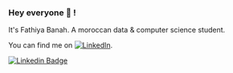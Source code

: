 ### Hey everyone 👋 !

It's Fathiya Banah. A moroccan data & computer science student.


<!-- Actual text -->

You can find me on [![LinkedIn][2.2]][2].

<!-- Icons -->

[2.2]: https://raw.githubusercontent.com/MartinHeinz/MartinHeinz/master/linkedin-3-16.png (LinkedIn icon )

<!-- Links to your social media accounts -->


[2]: https://www.linkedin.com/in/fathiya-banah/


[![Linkedin Badge](https://img.shields.io/badge/-Fathiya_Banah-blue?style=flat-square&logo=Linkedin&logoColor=white&link=https://www.linkedin.com/in/fathiya-banah/)](https://www.linkedin.com/in/fathiya-banah/)





	
<!--
**f-banah/f-banah** is a ✨ _special_ ✨ repository because its `README.md` (this file) appears on your GitHub profile.

Here are some ideas to get you started:

- 🔭 I’m currently working on ...
- 🌱 I’m currently learning ...
- 👯 I’m looking to collaborate on ...
- 🤔 I’m looking for help with ...
- 💬 Ask me about ...
- 📫 How to reach me: ...
- 😄 Pronouns: ...
- ⚡ Fun fact: ...
-->
